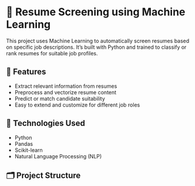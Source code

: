 # 📄 Resume Screening using Machine Learning

This project uses Machine Learning to automatically screen resumes based on specific job descriptions. It’s built with Python and trained to classify or rank resumes for suitable job profiles.

## 🚀 Features
- Extract relevant information from resumes
- Preprocess and vectorize resume content
- Predict or match candidate suitability
- Easy to extend and customize for different job roles

## 🧠 Technologies Used
- Python
- Pandas
- Scikit-learn
- Natural Language Processing (NLP)

## 🗂️ Project Structure
